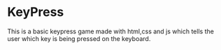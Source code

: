 # KeyPress
This is a basic keypress game made with html,css and js which tells the user which key is being pressed on the keyboard.
